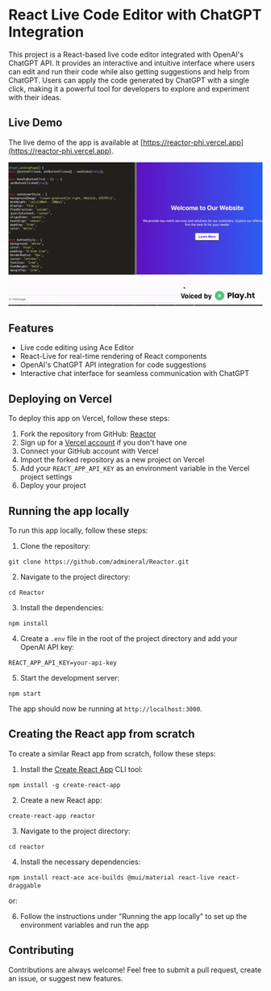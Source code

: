 # React Live Code Editor with ChatGPT Integration

This project is a React-based live code editor integrated with OpenAI's ChatGPT API. It provides an interactive and intuitive interface where users can edit and run their code while also getting suggestions and help from ChatGPT. Users can apply the code generated by ChatGPT with a single click, making it a powerful tool for developers to explore and experiment with their ideas.


## Live Demo
The live demo of the app is available at [https://reactor-phi.vercel.app](https://reactor-phi.vercel.app).


<img src="images/reactor_gif.gif" alt="Reactor" width="600px">




## Features

- Live code editing using Ace Editor
- React-Live for real-time rendering of React components
- OpenAI's ChatGPT API integration for code suggestions
- Interactive chat interface for seamless communication with ChatGPT


## Deploying on Vercel

To deploy this app on Vercel, follow these steps:

1. Fork the repository from GitHub: [Reactor](https://github.com/admineral/Reactor.git)
2. Sign up for a [Vercel account](https://vercel.com/signup) if you don't have one
3. Connect your GitHub account with Vercel
4. Import the forked repository as a new project on Vercel
5. Add your `REACT_APP_API_KEY` as an environment variable in the Vercel project settings
6. Deploy your project




## Running the app locally

To run this app locally, follow these steps:

1. Clone the repository:

```
git clone https://github.com/admineral/Reactor.git
```

2. Navigate to the project directory:

```
cd Reactor
```

3. Install the dependencies:

```
npm install
```

4. Create a `.env` file in the root of the project directory and add your OpenAI API key:

```
REACT_APP_API_KEY=your-api-key
```

5. Start the development server:

```
npm start
```

The app should now be running at `http://localhost:3000`.




## Creating the React app from scratch

To create a similar React app from scratch, follow these steps:

1. Install the [Create React App](https://reactjs.org/docs/create-a-new-react-app.html) CLI tool:

```
npm install -g create-react-app
```

2. Create a new React app:

```
create-react-app reactor
```

3. Navigate to the project directory:

```
cd reactor
```


4. Install the necessary dependencies:

```
npm install react-ace ace-builds @mui/material react-live react-draggable
```

or:

6. Follow the instructions under "Running the app locally" to set up the environment variables and run the app



## Contributing

Contributions are always welcome! Feel free to submit a pull request, create an issue, or suggest new features.

